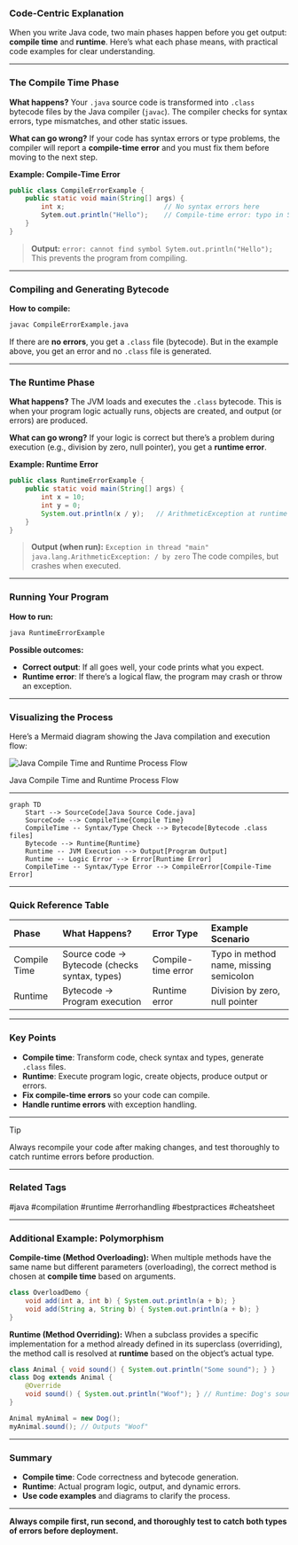 
### Code-Centric Explanation

When you write Java code, two main phases happen before you get output: **compile time** and **runtime**. Here’s what each phase means, with practical code examples for clear understanding.

***

### The Compile Time Phase

**What happens?**
Your `.java` source code is transformed into `.class` bytecode files by the Java compiler (`javac`). The compiler checks for syntax errors, type mismatches, and other static issues.

**What can go wrong?**
If your code has syntax errors or type problems, the compiler will report a **compile-time error** and you must fix them before moving to the next step.

**Example: Compile-Time Error**

```java
public class CompileErrorExample {
    public static void main(String[] args) {
        int x;                         // No syntax errors here
        Sytem.out.println("Hello");    // Compile-time error: typo in System
    }
}
```

> **Output:**
> `error: cannot find symbol Sytem.out.println("Hello");`
> This prevents the program from compiling.

***

### Compiling and Generating Bytecode

**How to compile:**

```bash
javac CompileErrorExample.java
```

If there are **no errors**, you get a `.class` file (bytecode).
But in the example above, you get an error and no `.class` file is generated.

***

### The Runtime Phase

**What happens?**
The JVM loads and executes the `.class` bytecode. This is when your program logic actually runs, objects are created, and output (or errors) are produced.

**What can go wrong?**
If your logic is correct but there’s a problem during execution (e.g., division by zero, null pointer), you get a **runtime error**.

**Example: Runtime Error**

```java
public class RuntimeErrorExample {
    public static void main(String[] args) {
        int x = 10;
        int y = 0;
        System.out.println(x / y);   // ArithmeticException at runtime
    }
}
```

> **Output (when run):**
> `Exception in thread "main" java.lang.ArithmeticException: / by zero`
> The code compiles, but crashes when executed.

***

### Running Your Program

**How to run:**

```bash
java RuntimeErrorExample
```

**Possible outcomes:**

- **Correct output**: If all goes well, your code prints what you expect.
- **Runtime error**: If there’s a logical flaw, the program may crash or throw an exception.

***

### Visualizing the Process

Here’s a Mermaid diagram showing the Java compilation and execution flow:

![Java Compile Time and Runtime Process Flow](https://ppl-ai-code-interpreter-files.s3.amazonaws.com/web/direct-files/af3726db55cf68dd73d8f898771a5ceb/dd3b8645-a4ea-4c1a-b0b9-51bb2947a42f/af4d3087.png)

Java Compile Time and Runtime Process Flow

***

```mermaid
graph TD
    Start --> SourceCode[Java Source Code.java]
    SourceCode --> CompileTime{Compile Time}
    CompileTime -- Syntax/Type Check --> Bytecode[Bytecode .class files]
    Bytecode --> Runtime{Runtime}
    Runtime -- JVM Execution --> Output[Program Output]
    Runtime -- Logic Error --> Error[Runtime Error]
    CompileTime -- Syntax/Type Error --> CompileError[Compile-Time Error]
```


***

### Quick Reference Table

| Phase | What Happens? | Error Type | Example Scenario |
| :-- | :-- | :-- | :-- |
| Compile Time | Source code → Bytecode (checks syntax, types) | Compile-time error | Typo in method name, missing semicolon |
| Runtime | Bytecode → Program execution | Runtime error | Division by zero, null pointer |


***

### Key Points

- **Compile time**: Transform code, check syntax and types, generate `.class` files.
- **Runtime**: Execute program logic, create objects, produce output or errors.
- **Fix compile-time errors** so your code can compile.
- **Handle runtime errors** with exception handling.

***

> [!TIP]
> Always recompile your code after making changes, and test thoroughly to catch runtime errors before production.

***

### Related Tags

\#java \#compilation \#runtime \#errorhandling \#bestpractices \#cheatsheet

***

### Additional Example: Polymorphism

**Compile-time (Method Overloading):**
When multiple methods have the same name but different parameters (overloading), the correct method is chosen at **compile time** based on arguments.

```java
class OverloadDemo {
    void add(int a, int b) { System.out.println(a + b); }
    void add(String a, String b) { System.out.println(a + b); }
}
```

**Runtime (Method Overriding):**
When a subclass provides a specific implementation for a method already defined in its superclass (overriding), the method call is resolved at **runtime** based on the object’s actual type.

```java
class Animal { void sound() { System.out.println("Some sound"); } }
class Dog extends Animal {
    @Override
    void sound() { System.out.println("Woof"); } // Runtime: Dog's sound() called
}

Animal myAnimal = new Dog();
myAnimal.sound(); // Outputs "Woof"
```


***

### Summary

- **Compile time**: Code correctness and bytecode generation.
- **Runtime**: Actual program logic, output, and dynamic errors.
- **Use code examples** and diagrams to clarify the process.

***

**Always compile first, run second, and thoroughly test to catch both types of errors before deployment.**

